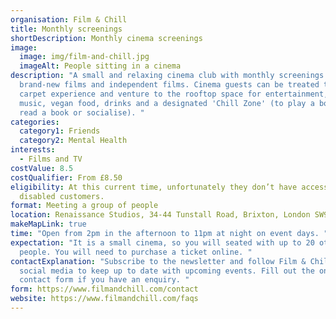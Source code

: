 ```yaml
---
organisation: Film & Chill
title: Monthly screenings
shortDescription: Monthly cinema screenings
image:
  image: img/film-and-chill.jpg
  imageAlt: People sitting in a cinema
description: "A small and relaxing cinema club with monthly screenings of
  brand-new films and independent films. Cinema guests can be treated to a red
  carpet experience and venture to the rooftop space for entertainment, live
  music, vegan food, drinks and a designated 'Chill Zone' (to play a board game,
  read a book or socialise). "
categories:
  category1: Friends
  category2: Mental Health
interests:
  - Films and TV
costValue: 8.5
costQualifier: From £8.50
eligibility: At this current time, unfortunately they don’t have access for
  disabled customers.
format: Meeting a group of people
location: Renaissance Studios, 34-44 Tunstall Road, Brixton, London SW9 8DA
makeMapLink: true
time: "Open from 2pm in the afternoon to 11pm at night on event days. "
expectation: "It is a small cinema, so you will seated with up to 20 other
  people. You will need to purchase a ticket online. "
contactExplanation: "Subscribe to the newsletter and follow Film & Chill on
  social media to keep up to date with upcoming events. Fill out the online
  contact form if you have an enquiry. "
form: https://www.filmandchill.com/contact
website: https://www.filmandchill.com/faqs
---
```

